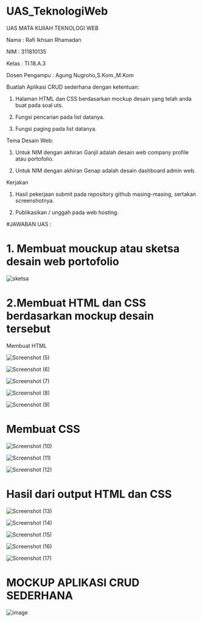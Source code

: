 # UAS_TeknologiWeb

UAS MATA KUlIAH TEKNOLOGI WEB

Nama  : Rafi Ikhsan Rhamadan 

NIM   : 311810135

Kelas : TI.18.A.3

Dosen Pengampu  : Agung Nugroho,S.Kom.,M.Kom

Buatlah Aplikasi CRUD sederhana dengan ketentuan:

1. Halaman HTML dan CSS berdasarkan mockup desain yang telah anda buat pada soal uts.

2. Fungsi pencarian pada list datanya.

3. Fungsi paging pada list datanya.

Tema Desain Web:

1. Untuk NIM dengan akhiran Ganjil adalah desain web company profile atau portofolio.

2. Untuk NIM dengan akhiran Genap adalah desain dashboard admin web.

Kerjakan

1. Hasil pekerjaan submit pada repository github masing-masing, sertakan screenshotnya.

2. Publikasikan / unggah pada web hosting.

#JAWABAN UAS :

# 1. Membuat mouckup atau sketsa desain web portofolio


![sketsa](https://user-images.githubusercontent.com/46708621/80857922-f48f7900-8c7f-11ea-9ffd-e8e7c7dfd4cd.jpeg)


# 2.Membuat HTML dan CSS berdasarkan mockup desain tersebut
Membuat HTML


![Screenshot (5)](https://user-images.githubusercontent.com/46708621/80857991-8dbe8f80-8c80-11ea-9d82-9935e2dc50aa.png)


![Screenshot (6)](https://user-images.githubusercontent.com/46708621/80858013-b34b9900-8c80-11ea-985e-e79dcc613c07.png)


![Screenshot (7)](https://user-images.githubusercontent.com/46708621/80858044-da09cf80-8c80-11ea-8829-6765645dae18.png)


![Screenshot (8)](https://user-images.githubusercontent.com/46708621/80858060-fb6abb80-8c80-11ea-932b-82075c42b076.png)



![Screenshot (9)](https://user-images.githubusercontent.com/46708621/80858079-150c0300-8c81-11ea-83c6-2dff87bda665.png)


# Membuat CSS


![Screenshot (10)](https://user-images.githubusercontent.com/46708621/80858112-5e5c5280-8c81-11ea-8026-70fd42633fd2.png)


![Screenshot (11)](https://user-images.githubusercontent.com/46708621/80858128-759b4000-8c81-11ea-9a50-186aa22049b1.png)


![Screenshot (12)](https://user-images.githubusercontent.com/46708621/80858170-c01cbc80-8c81-11ea-9623-b5eacbe9f8ec.png)


# Hasil dari output HTML dan CSS 


![Screenshot (13)](https://user-images.githubusercontent.com/46708621/80858226-2bff2500-8c82-11ea-9df5-6beb1a9fcab7.png)


![Screenshot (14)](https://user-images.githubusercontent.com/46708621/80858320-e3943700-8c82-11ea-9aa6-acb3b2520b24.png)



![Screenshot (15)](https://user-images.githubusercontent.com/46708621/80858256-800a0980-8c82-11ea-996f-319f2b703848.png)


![Screenshot (16)](https://user-images.githubusercontent.com/46708621/80858265-944e0680-8c82-11ea-82cb-289848537888.png)


![Screenshot (17)](https://user-images.githubusercontent.com/46708621/80858280-aa5bc700-8c82-11ea-91a8-bcb4dbbabe87.png)

# MOCKUP APLIKASI CRUD SEDERHANA

![image](https://user-images.githubusercontent.com/46708621/87243880-d0ac9880-c463-11ea-8e54-f8a6b243ca89.png)


